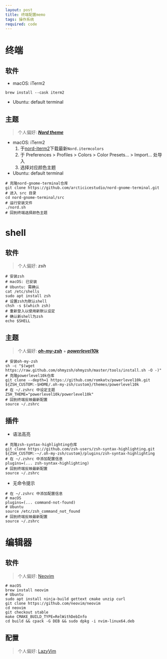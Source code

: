```yaml
---
layout: post
title: 终端配置memo
tags: 操作系统
required: code
---
```


# 终端

## 软件

- macOS: iTerm2
```shell
brew install --cask iterm2
```
- Ubuntu: default terminal

## 主题

> 个人偏好: ***[Nord theme](https://www.nordtheme.com)***

- macOS: iTerm2
    1. 于[nord-iterm2](https://github.com/arcticicestudio/nord-iterm2)下载最新`Nord.itermcolors`
    2. 于 Preferences > Profiles > Colors > Color Presets... > Import... 处导入
    3. 选择对应颜色主题
- Ubuntu: default terminal
```shell
# 克隆nord-gnome-terminal仓库
git clone https://github.com/arcticicestudio/nord-gnome-terminal.git
# 进入 src 目录
cd nord-gnome-terminal/src
# 运行安装文件
./nord.sh
# 回到终端选择颜色主题
```

# shell

## 软件

> 个人偏好: ***zsh***

```shell
# 安装zsh
# macOS: 已安装
# Ubuntu: 需确认
cat /etc/shells
sudo apt install zsh
# 设置zsh为默认shell
chsh -s $(which zsh)
# 重新登入以使用新默认设定
# 确认新shell为zsh
echo $SHELL
```

## 主题

> 个人偏好: ***[oh-my-zsh](https://ohmyz.sh)*** + ***[powerlevel10k](https://github.com/romkatv/powerlevel10k)***

```shell
# 安装oh-my-zsh
sh -c "$(wget https://raw.github.com/ohmyzsh/ohmyzsh/master/tools/install.sh -O -)"
# 克隆powerlevel10k仓库
git clone --depth=1 https://github.com/romkatv/powerlevel10k.git ${ZSH_CUSTOM:-$HOME/.oh-my-zsh/custom}/themes/powerlevel10k
# 在 ~/.zshrc 中设定主题
ZSH_THEME="powerlevel10k/powerlevel10k"
# 回到终端反映最新配置
source ~/.zshrc
```

## 插件

- 语法高亮
```shell
# 克隆zsh-syntax-highlighting仓库
git clone https://github.com/zsh-users/zsh-syntax-highlighting.git ${ZSH_CUSTOM:-~/.oh-my-zsh/custom}/plugins/zsh-syntax-highlighting
# 在 ~/.zshrc 中添加配置信息
plugins=(... zsh-syntax-highlighting)
# 回到终端反映最新配置
source ~/.zshrc
```
- 无命令提示
```shell
# 在 ~/.zshrc 中添加配置信息
# macOS
plugins=(... command-not-found)
# Ubuntu
source /etc/zsh_command_not_found
# 回到终端反映最新配置
source ~/.zshrc
```

# 编辑器

## 软件

> 个人偏好: [Neovim](https://neovim.io)

```shell
# macOS
brew install neovim
# Ubuntu
sudo apt install ninja-build gettext cmake unzip curl
git clone https://github.com/neovim/neovim
cd neovim
git checkout stable
make CMAKE_BUILD_TYPE=RelWithDebInfo
cd build && cpack -G DEB && sudo dpkg -i nvim-linux64.deb
```

## 配置

> 个人偏好: [LazyVim](https://github.com/LazyVim/LazyVim)
